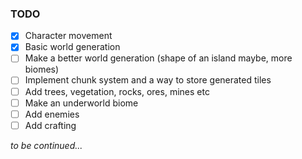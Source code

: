 ### TODO

- [x] Character movement
- [x] Basic world generation
- [ ] Make a better world generation (shape of an island maybe, more biomes)
- [ ] Implement chunk system and a way to store generated tiles
- [ ] Add trees, vegetation, rocks, ores, mines etc
- [ ] Make an underworld biome
- [ ] Add enemies
- [ ] Add crafting

*to be continued...*
